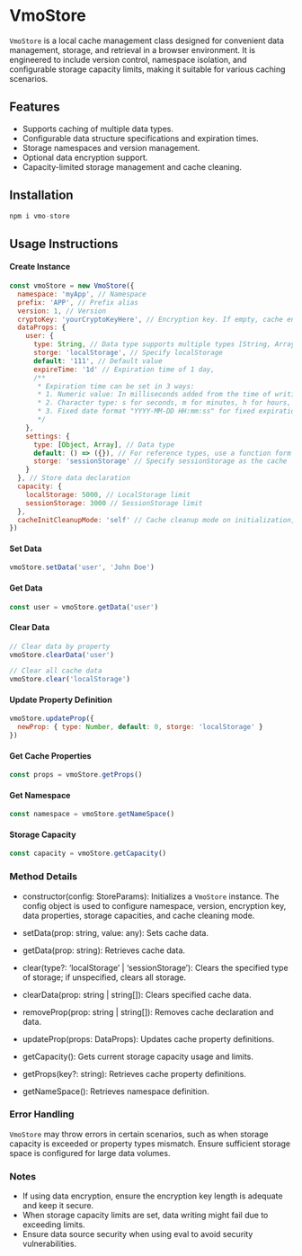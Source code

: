 # VmoStore

`VmoStore` is a local cache management class designed for convenient data management, storage, and retrieval in a browser environment. It is engineered to include version control, namespace isolation, and configurable storage capacity limits, making it suitable for various caching scenarios.

## Features

- Supports caching of multiple data types.
- Configurable data structure specifications and expiration times.
- Storage namespaces and version management.
- Optional data encryption support.
- Capacity-limited storage management and cache cleaning.

## Installation

```javascript
npm i vmo-store
```

## Usage Instructions

#### Create Instance

```javascript
const vmoStore = new VmoStore({
  namespace: 'myApp', // Namespace
  prefix: 'APP', // Prefix alias
  version: 1, // Version
  cryptoKey: 'yourCryptoKeyHere', // Encryption key. If empty, cache encryption will not be enabled
  dataProps: {
    user: {
      type: String, // Data type supports multiple types [String, Array, Number]
      storge: 'localStorage', // Specify localStorage
      default: '111', // Default value
      expireTime: '1d' // Expiration time of 1 day,
      /**
       * Expiration time can be set in 3 ways:
       * 1. Numeric value: In milliseconds added from the time of writing or updating + expireTime
       * 2. Character type: s for seconds, m for minutes, h for hours, d for days; converted to milliseconds before adding from the time of writing or updating + expireTime
       * 3. Fixed date format "YYYY-MM-DD HH:mm:ss" for fixed expiration
       */
    },
    settings: {
      type: [Object, Array], // Data type
      default: () => ({}), // For reference types, use a function form to return the default value
      storge: 'sessionStorage' // Specify sessionStorage as the cache
    }
  }, // Store data declaration
  capacity: {
    localStorage: 5000, // LocalStorage limit
    sessionStorage: 3000 // SessionStorage limit
  },
  cacheInitCleanupMode: 'self' // Cache cleanup mode on initialization, options are 'all': clear all except self or 'self': clear only caches with the same namespace and prefix alias except for different versions
})
```

#### Set Data

```javascript
vmoStore.setData('user', 'John Doe')
```

#### Get Data

```javascript
const user = vmoStore.getData('user')
```

#### Clear Data

```javascript
// Clear data by property
vmoStore.clearData('user')

// Clear all cache data
vmoStore.clear('localStorage')
```

#### Update Property Definition

```javascript
vmoStore.updateProp({
  newProp: { type: Number, default: 0, storge: 'localStorage' }
})
```

#### Get Cache Properties

```javascript
const props = vmoStore.getProps()
```

#### Get Namespace

```javascript
const namespace = vmoStore.getNameSpace()
```

#### Storage Capacity

```javascript
const capacity = vmoStore.getCapacity()
```

### Method Details

- constructor(config: StoreParams): Initializes a `VmoStore` instance. The config object is used to configure namespace, version, encryption key, data properties, storage capacities, and cache cleaning mode.

- setData(prop: string, value: any): Sets cache data.

- getData(prop: string): Retrieves cache data.

- clear(type?: ‘localStorage’ | ‘sessionStorage’): Clears the specified type of storage; if unspecified, clears all storage.

- clearData(prop: string | string[]): Clears specified cache data.

- removeProp(prop: string | string[]): Removes cache declaration and data.

- updateProp(props: DataProps): Updates cache property definitions.

- getCapacity(): Gets current storage capacity usage and limits.

- getProps(key?: string): Retrieves cache property definitions.

- getNameSpace(): Retrieves namespace definition.

### Error Handling

`VmoStore` may throw errors in certain scenarios, such as when storage capacity is exceeded or property types mismatch. Ensure sufficient storage space is configured for large data volumes.

### Notes

- If using data encryption, ensure the encryption key length is adequate and keep it secure.
- When storage capacity limits are set, data writing might fail due to exceeding limits.
- Ensure data source security when using eval to avoid security vulnerabilities.
